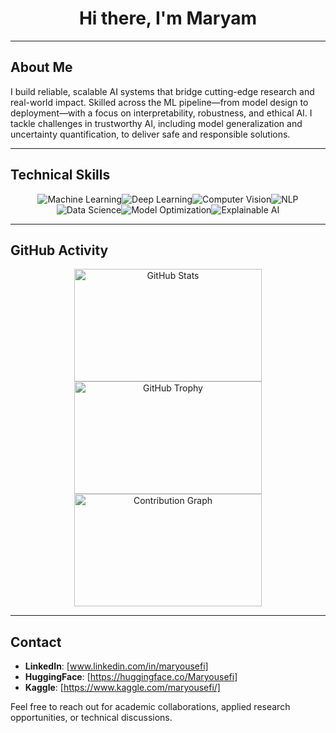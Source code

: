 <h1 align="center">Hi there, I'm Maryam </h1>

---

## About Me


I build reliable, scalable AI systems that bridge cutting-edge research and real-world impact. Skilled across the ML pipeline—from model design to deployment—with a focus on interpretability, robustness, and ethical AI. I tackle challenges in trustworthy AI, including model generalization and uncertainty quantification, to deliver safe and responsible solutions.

---
## Technical Skills

<p align="center">
  <img src="https://img.shields.io/badge/Machine%20Learning-007acc?style=for-the-badge&logo=python&logoColor=white" alt="Machine Learning" />&#8203;
  <img src="https://img.shields.io/badge/Deep%20Learning-00bfff?style=for-the-badge&logo=tensorflow&logoColor=white" alt="Deep Learning" />&#8203;
  <img src="https://img.shields.io/badge/Computer%20Vision-008080?style=for-the-badge&logo=opencv&logoColor=white" alt="Computer Vision" />&#8203;
  <img src="https://img.shields.io/badge/Natural%20Language%20Processing-20b2aa?style=for-the-badge&logo=googlecloud&logoColor=white" alt="NLP" />&#8203;
  <img src="https://img.shields.io/badge/Data%20Science-1e90ff?style=for-the-badge&logo=pandas&logoColor=white" alt="Data Science" />&#8203;
  <img src="https://img.shields.io/badge/Model%20Optimization-00ced1?style=for-the-badge&logo=scikitlearn&logoColor=white" alt="Model Optimization" />&#8203;
  <img src="https://img.shields.io/badge/Explainable%20AI-5f9ea0?style=for-the-badge" alt="Explainable AI" />
</p>

---
## GitHub Activity

<p align="center">
  <img src="https://github-readme-stats.vercel.app/api?username=Maryousefi&show_icons=true&theme=blueberry&count_private=true" alt="GitHub Stats" width="300" height="180" />
  <img src="https://github-profile-trophy.vercel.app/?username=Maryousefi&theme=blueberry&row=1&column=1" alt="GitHub Trophy" width="300" height="180" />
<img src="https://github-readme-activity-graph.vercel.app/graph?username=Maryousefi&theme=react" alt="Contribution Graph" width="300" height="180" />
</p>

---

## Contact

- **LinkedIn**: [www.linkedin.com/in/maryousefi]
- **HuggingFace**: [https://huggingface.co/Maryousefi]
- **Kaggle**: [https://www.kaggle.com/maryousefi/]

Feel free to reach out for academic collaborations, applied research opportunities, or technical discussions.
